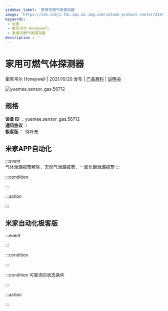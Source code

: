```yaml
---
sidebar_label: '家用可燃气体探测器'
image: 'https://cdn.cnbj1.fds.api.mi-img.com/iotweb-product-center/d14970845e6541ec0e20817800c0ffb8_1629078544232.png?GalaxyAccessKeyId=AKVGLQWBOVIRQ3XLEW&Expires=9223372036854775807&Signature=32JCgktkT6Ym5SpABXfGKeBRRFM='
keywords: 
 - 米家
 - 霍尼韦尔 Honeywell
 - 家用可燃气体探测器
description : ''
---
```

# 家用可燃气体探测器

霍尼韦尔 Honeywell | 2021/10/20 发布 | [产品百科](https://home.mi.com/webapp/content/baike/product/index.html?model=yuemee.sensor_gas.56712/) | [说明书](https://home.mi.com/views/introduction.html?model=yuemee.sensor_gas.56712&region=cn)

![yuemee.sensor_gas.56712](https://cdn.cnbj1.fds.api.mi-img.com/iotweb-product-center/d14970845e6541ec0e20817800c0ffb8_1629078544232.png?GalaxyAccessKeyId=AKVGLQWBOVIRQ3XLEW&Expires=9223372036854775807&Signature=32JCgktkT6Ym5SpABXfGKeBRRFM=)

## 规格  
> 
**设备 ID** ：yuemee.sensor_gas.56712  
**通讯协议** ：  
**极客版**  ： 待补充 


## 米家APP自动化  

:::event  
气体泄漏报警解除、天然气泄漏报警、一氧化碳泄漏报警
:::

:::condition  

:::

:::action   

:::

## 米家自动化极客版  

:::event  

:::

:::condition  

:::

:::condition 可查询的状态条件  

:::

:::action  

:::

        
